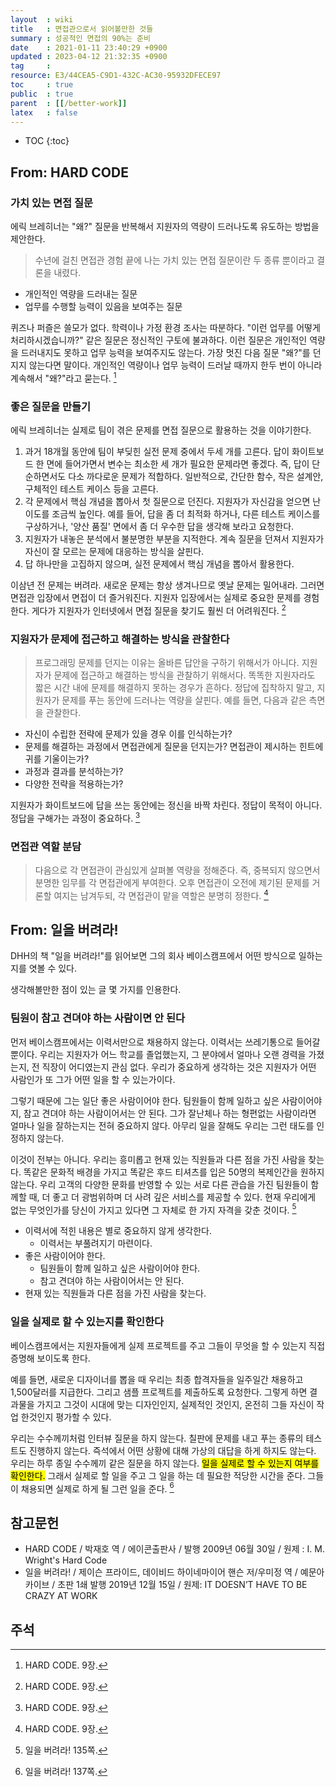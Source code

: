 ```yaml
---
layout  : wiki
title   : 면접관으로서 읽어볼만한 것들
summary : 성공적인 면접의 90%는 준비
date    : 2021-01-11 23:40:29 +0900
updated : 2023-04-12 21:32:35 +0900
tag     : 
resource: E3/44CEA5-C9D1-432C-AC30-95932DFECE97
toc     : true
public  : true
parent  : [[/better-work]]
latex   : false
---
```

* TOC
{:toc}

## From: HARD CODE

### 가치 있는 면접 질문

에릭 브레히너는 "왜?" 질문을 반복해서 지원자의 역량이 드러나도록 유도하는 방법을 제안한다.

> 수년에 걸친 면접관 경험 끝에 나는 가치 있는 면접 질문이란 두 종류 뿐이라고 결론을 내렸다.
- 개인적인 역량을 드러내는 질문
- 업무를 수행할 능력이 있음을 보여주는 질문
>
퀴즈나 퍼즐은 쓸모가 없다. 학력이나 가정 환경 조사는 따분하다.
"이런 업무를 어떻게 처리하시겠습니까?" 같은 질문은 정신적인 구토에 불과하다.
이런 질문은 개인적인 역량을 드러내지도 못하고 업무 능력을 보여주지도 않는다.
가장 멋진 다음 질문 "왜?"를 던지지 않는다면 말이다.
개인적인 역량이나 업무 능력이 드러날 때까지 한두 번이 아니라 계속해서 "왜?"라고 묻는다.
[^hardcode-9]

### 좋은 질문을 만들기

에릭 브레히너는 실제로 팀이 겪은 문제를 면접 질문으로 활용하는 것을 이야기한다.

>
1. 과거 18개월 동안에 팀이 부딪힌 실전 문제 중에서 두세 개를 고른다. 답이 화이트보드 한 면에 들어가면서 변수는 최소한 세 개가 필요한 문제라면 좋겠다. 즉, 답이 단순하면서도 다소 까다로운 문제가 적합하다. 일반적으로, 간단한 함수, 작은 설계안, 구체적인 테스트 케이스 등을 고른다.
2. 각 문제에서 핵심 개념을 뽑아서 첫 질문으로 던진다. 지원자가 자신감을 얻으면 난이도를 조금씩 높인다. 예를 들어, 답을 좀 더 최적화 하거나, 다른 테스트 케이스를 구상하거나, '양산 품질' 면에서 좀 더 우수한 답을 생각해 보라고 요청한다.
3. 지원자가 내놓은 분석에서 불분명한 부분을 지적한다. 계속 질문을 던져서 지원자가 자신이 잘 모르는 문제에 대응하는 방식을 살핀다.
4. 답 하나만을 고집하지 않으며, 실전 문제에서 핵심 개념을 뽑아서 활용한다.
>
이삼년 전 문제는 버려라. 새로운 문제는 항상 생겨나므로 옛날 문제는 밀어내라.
그러면 면접관 입장에서 면접이 더 즐거워진다.
지원자 입장에서는 실제로 중요한 문제를 경험한다.
게다가 지원자가 인터넷에서 면접 질문을 찾기도 훨씬 더 어려워진다.
[^hardcode-9]

### 지원자가 문제에 접근하고 해결하는 방식을 관찰한다

> 프로그래밍 문제를 던지는 이유는 올바른 답안을 구하기 위해서가 아니다.
지원자가 문제에 접근하고 해결하는 방식을 관찰하기 위해서다.
똑똑한 지원자라도 짧은 시간 내에 문제를 해결하지 못하는 경우가 흔하다.
정답에 집착하지 말고, 지원자가 문제를 푸는 동안에 드러나는 역량을 살핀다.
예를 들면, 다음과 같은 측면을 관찰한다.
>
- 자신이 수립한 전략에 문제가 있을 경우 이를 인식하는가?
- 문제를 해결하는 과정에서 면접관에게 질문을 던지는가? 면접관이 제시하는 힌트에 귀를 기울이는가?
- 과정과 결과를 분석하는가?
- 다양한 전략을 적용하는가?
>
지원자가 화이트보드에 답을 쓰는 동안에는 정신을 바짝 차린다.
정답이 목적이 아니다.
정답을 구해가는 과정이 중요하다.
[^hardcode-9]

### 면접관 역할 분담

> 다음으로 각 면접관이 관심있게 살펴볼 역량을 정해준다.
즉, 중복되지 않으면서 분명한 임무를 각 면접관에게 부여한다.
오후 면접관이 오전에 제기된 문제를 거론할 여지는 남겨두되,
각 면접관이 맡을 역할은 분명히 정한다.
[^hardcode-9]

## From: 일을 버려라!

DHH의 책 "일을 버려라!"를 읽어보면 그의 회사 베이스캠프에서 어떤 방식으로 일하는지를 엿볼 수 있다.

생각해볼만한 점이 있는 글 몇 가지를 인용한다.

### 팀원이 참고 견뎌야 하는 사람이면 안 된다

>
먼저 베이스캠프에서는 이력서만으로 채용하지 않는다.
이력서는 쓰레기통으로 들어갈 뿐이다.
우리는 지원자가 어느 학교를 졸업했는지, 그 분야에서 얼마나 오랜 경력을 가졌는지, 전 직장이 어디였는지 관심 없다.
우리가 중요하게 생각하는 것은 지원자가 어떤 사람인가 또 그가 어떤 일을 할 수 있는가이다.
>
그렇기 때문에 그는 일단 좋은 사람이어야 한다.
팀원들이 함께 일하고 싶은 사람이어야지, 참고 견뎌야 하는 사람이어서는 안 된다.
그가 잘난체나 하는 형편없는 사람이라면 얼마나 일을 잘하는지는 전혀 중요하지 않다.
아무리 일을 잘해도 우리는 그런 태도를 인정하지 않는다.
>
이것이 전부는 아니다.
우리는 흥미롭고 현재 있는 직원들과 다른 점을 가진 사람을 찾는다.
똑같은 문화적 배경을 가지고 똑같은 후드 티셔츠를 입은 50명의 복제인간을 원하지 않는다.
우리 고객의 다양한 문화를 반영할 수 있는 서로 다른 관습을 가진 팀원들이 함께할 때,
더 좋고 더 광범위하며 더 사려 깊은 서비스를 제공할 수 있다.
현재 우리에게 없는 무엇인가를 당신이 가지고 있다면 그 자체로 한 가지 자격을 갖춘 것이다.
[^dhh-135]

- 이력서에 적힌 내용은 별로 중요하지 않게 생각한다.
    - 이력서는 부풀려지기 마련이다.
- 좋은 사람이어야 한다.
    - 팀원들이 함께 일하고 싶은 사람이어야 한다.
    - 참고 견뎌야 하는 사람이어서는 안 된다.
- 현재 있는 직원들과 다른 점을 가진 사람을 찾는다.

### 일을 실제로 할 수 있는지를 확인한다

>
베이스캠프에서는 지원자들에게 실제 프로젝트를 주고 그들이 무엇을 할 수 있는지 직접 증명해 보이도록 한다.
>
예를 들면, 새로운 디자이너를 뽑을 때 우리는 최종 합격자들을 일주일간 채용하고 1,500달러를 지급한다.
그리고 샘플 프로젝트를 제출하도록 요청한다.
그렇게 하면 결과물을 가지고 그것이 시대에 맞는 디자인인지, 실제적인 것인지, 온전히 그들 자신이 작업 한것인지 평가할 수 있다.
>
우리는 수수께끼처럼 인터뷰 질문을 하지 않는다.
칠판에 문제를 내고 푸는 종류의 테스트도 진행하지 않는다.
즉석에서 어떤 상황에 대해 가상의 대답을 하게 하지도 않는다.
우리는 하루 종일 수수께끼 같은 질문을 하지 않는다.
<mark>일을 실제로 할 수 있는지 여부를 확인한다.</mark>
그래서 실제로 할 일을 주고 그 일을 하는 데 필요한 적당한 시간을 준다.
그들이 채용되면 실제로 하게 될 그런 일을 준다.
[^dhh-137]

## 참고문헌

- HARD CODE / 박재호 역 / 에이콘출판사 / 발행 2009년 06월 30일 / 원제 : I. M. Wright's Hard Code
- 일을 버려라! / 제이슨 프라이드, 데이비드 하이네마이어 핸슨 저/우미정 역 / 예문아카이브 / 초판 1쇄 발행 2019년 12월 15일 / 원제: IT DOESN’T HAVE TO BE CRAZY AT WORK

## 주석

[^hardcode-9]: HARD CODE. 9장.
[^dhh-135]: 일을 버려라! 135쪽.
[^dhh-137]: 일을 버려라! 137쪽.

